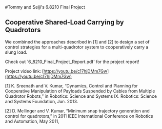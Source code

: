 #Tommy and Seiji's 6.8210 Final Project

## Cooperative Shared-Load Carrying by Quadrotors

We combined the approaches described in [1] and [2] to design a set of control strategies for a multi-quadrotor system to cooperatively carry a slung load.

Check out `6_8210_Final_Project_Report.pdf' for the project report!

Project video link: [https://youtu.be/c17hjDMm7Gw](https://youtu.be/c17hjDMm7Gw)


[1] K. Sreenath and V. Kumar, “Dynamics, Control and Planning for Cooperative Manipulation of Payloads Suspended by Cables from Multiple Quadrotor Robots,” in Robotics: Science and Systems IX. Robotics: Science and Systems Foundation, Jun. 2013.

[2] D. Mellinger and V. Kumar, “Minimum snap trajectory generation and control for quadrotors,” in 2011 IEEE International Conference on Robotics and Automation, May 2011,




